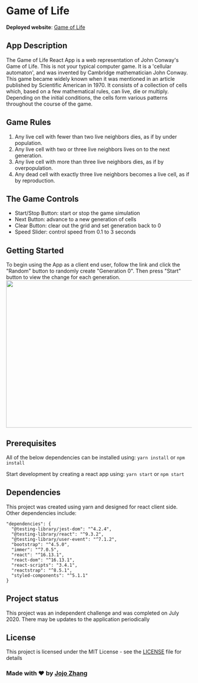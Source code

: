 # Game of Life

**Deployed website**:
[Game of Life](https://game-of-life-react.vercel.app/)

## App Description

The Game of Life React App is a web representation of John Conway's Game of Life. This is not your typical computer game. It is a 'cellular automaton', and was invented by Cambridge mathematician John Conway.
This game became widely known when it was mentioned in an article
published by Scientific American in 1970.
It consists of a collection of cells which, based on a few mathematical rules,
can live, die or multiply. Depending on the initial conditions, the cells form various patterns throughout the course of the game.

## Game Rules

1. Any live cell with fewer than two live neighbors dies, as if by under population.
2. Any live cell with two or three live neighbors lives on to the next generation.
3. Any live cell with more than three live neighbors dies, as if by overpopulation.
4. Any dead cell with exactly three live neighbors becomes a live cell, as if by reproduction.

## The Game Controls

- Start/Stop Button: start or stop the game simulation
- Next Button: advance to a new generation of cells
- Clear Button: clear out the grid and set generation back to 0
- Speed Slider: control speed from 0.1 to 3 seconds

## Getting Started

To begin using the App as a client end user, follow the link and click the "Random" button to randomly create "Generation 0". Then press "Start" button to view the change for each generation.
<img width="720" height="400" src="https://github.com/nomadkitty/game-of-life-react/blob/game/src/assets/game_display.PNG" />

## Prerequisites

All of the below dependencies can be installed using:
`yarn install` or `npm install`

Start development by creating a react app using:
`yarn start` or `npm start`

## Dependencies

This project was created using yarn and designed for react client side. Other dependencies include:

```
"dependencies": {
  "@testing-library/jest-dom": "^4.2.4",
  "@testing-library/react": "^9.3.2",
  "@testing-library/user-event": "^7.1.2",
  "bootstrap": "^4.5.0",
  "immer": "^7.0.5",
  "react": "^16.13.1",
  "react-dom": "^16.13.1",
  "react-scripts": "3.4.1",
  "reactstrap": "^8.5.1",
  "styled-components": "^5.1.1"
}
```

## Project status

This project was an independent challenge and was completed on July 2020. There may be updates to the application periodically

## License

This project is licensed under the MIT License - see the [LICENSE](LICENSE) file for details

### Made with ❤️ by [Jojo Zhang](https://github.com/nomadkitty)
